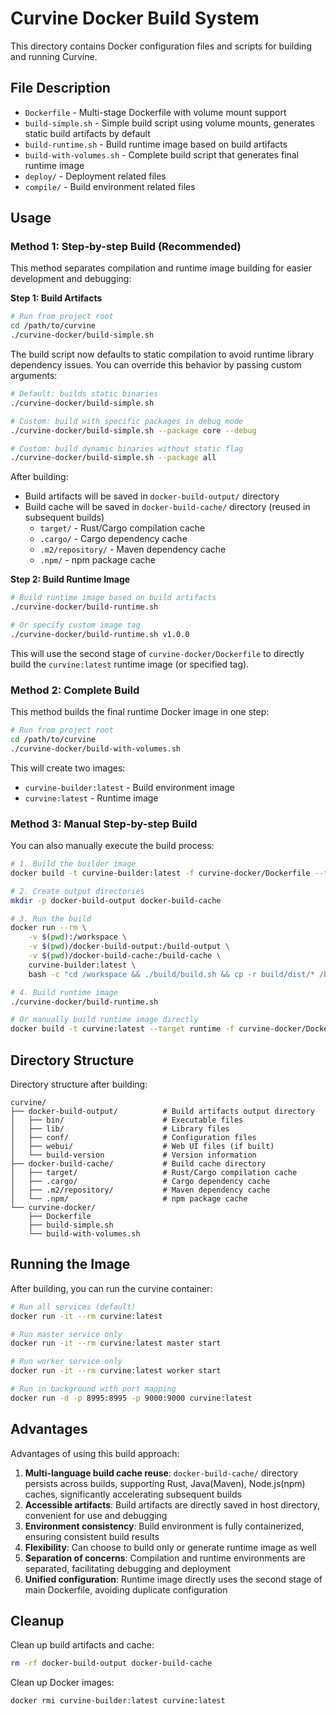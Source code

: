# Curvine Docker Build System

This directory contains Docker configuration files and scripts for building and running Curvine.

## File Description

- `Dockerfile` - Multi-stage Dockerfile with volume mount support
- `build-simple.sh` - Simple build script using volume mounts, generates static build artifacts by default
- `build-runtime.sh` - Build runtime image based on build artifacts
- `build-with-volumes.sh` - Complete build script that generates final runtime image
- `deploy/` - Deployment related files
- `compile/` - Build environment related files

## Usage

### Method 1: Step-by-step Build (Recommended)

This method separates compilation and runtime image building for easier development and debugging:

**Step 1: Build Artifacts**
```bash
# Run from project root
cd /path/to/curvine
./curvine-docker/build-simple.sh
```

The build script now defaults to static compilation to avoid runtime library dependency issues. You can override this behavior by passing custom arguments:
```bash
# Default: builds static binaries
./curvine-docker/build-simple.sh

# Custom: build with specific packages in debug mode
./curvine-docker/build-simple.sh --package core --debug

# Custom: build dynamic binaries without static flag
./curvine-docker/build-simple.sh --package all
```

After building:
- Build artifacts will be saved in `docker-build-output/` directory
- Build cache will be saved in `docker-build-cache/` directory (reused in subsequent builds)
  - `target/` - Rust/Cargo compilation cache
  - `.cargo/` - Cargo dependency cache
  - `.m2/repository/` - Maven dependency cache
  - `.npm/` - npm package cache

**Step 2: Build Runtime Image**
```bash
# Build runtime image based on build artifacts
./curvine-docker/build-runtime.sh

# Or specify custom image tag
./curvine-docker/build-runtime.sh v1.0.0
```

This will use the second stage of `curvine-docker/Dockerfile` to directly build the `curvine:latest` runtime image (or specified tag).

### Method 2: Complete Build

This method builds the final runtime Docker image in one step:

```bash
# Run from project root
cd /path/to/curvine
./curvine-docker/build-with-volumes.sh
```

This will create two images:
- `curvine-builder:latest` - Build environment image
- `curvine:latest` - Runtime image

### Method 3: Manual Step-by-step Build

You can also manually execute the build process:

```bash
# 1. Build the builder image
docker build -t curvine-builder:latest -f curvine-docker/Dockerfile --target builder .

# 2. Create output directories
mkdir -p docker-build-output docker-build-cache

# 3. Run the build
docker run --rm \
    -v $(pwd):/workspace \
    -v $(pwd)/docker-build-output:/build-output \
    -v $(pwd)/docker-build-cache:/build-cache \
    curvine-builder:latest \
    bash -c "cd /workspace && ./build/build.sh && cp -r build/dist/* /build-output/"

# 4. Build runtime image
./curvine-docker/build-runtime.sh

# Or manually build runtime image directly
docker build -t curvine:latest --target runtime -f curvine-docker/Dockerfile .
```

## Directory Structure

Directory structure after building:

```
curvine/
├── docker-build-output/          # Build artifacts output directory
│   ├── bin/                      # Executable files
│   ├── lib/                      # Library files
│   ├── conf/                     # Configuration files
│   ├── webui/                    # Web UI files (if built)
│   └── build-version             # Version information
├── docker-build-cache/           # Build cache directory
│   ├── target/                   # Rust/Cargo compilation cache
│   ├── .cargo/                   # Cargo dependency cache
│   ├── .m2/repository/           # Maven dependency cache
│   └── .npm/                     # npm package cache
└── curvine-docker/
    ├── Dockerfile
    ├── build-simple.sh
    └── build-with-volumes.sh
```

## Running the Image

After building, you can run the curvine container:

```bash
# Run all services (default)
docker run -it --rm curvine:latest

# Run master service only
docker run -it --rm curvine:latest master start

# Run worker service only
docker run -it --rm curvine:latest worker start

# Run in background with port mapping
docker run -d -p 8995:8995 -p 9000:9000 curvine:latest
```

## Advantages

Advantages of using this build approach:

1. **Multi-language build cache reuse**: `docker-build-cache/` directory persists across builds, supporting Rust, Java(Maven), Node.js(npm) caches, significantly accelerating subsequent builds
2. **Accessible artifacts**: Build artifacts are directly saved in host directory, convenient for use and debugging
3. **Environment consistency**: Build environment is fully containerized, ensuring consistent build results
4. **Flexibility**: Can choose to build only or generate runtime image as well
5. **Separation of concerns**: Compilation and runtime environments are separated, facilitating debugging and deployment
6. **Unified configuration**: Runtime image directly uses the second stage of main Dockerfile, avoiding duplicate configuration

## Cleanup

Clean up build artifacts and cache:

```bash
rm -rf docker-build-output docker-build-cache
```

Clean up Docker images:

```bash
docker rmi curvine-builder:latest curvine:latest
```
